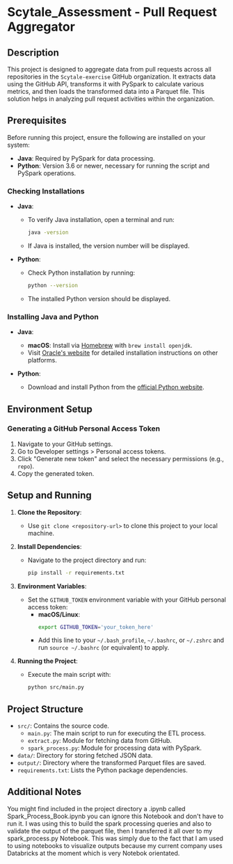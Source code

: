 # Scytale_Assessment - Pull Request Aggregator

## Description

This project is designed to aggregate data from pull requests across all repositories in the `Scytale-exercise` GitHub organization. It extracts data using the GitHub API, transforms it with PySpark to calculate various metrics, and then loads the transformed data into a Parquet file. This solution helps in analyzing pull request activities within the organization.

## Prerequisites

Before running this project, ensure the following are installed on your system:

- **Java**: Required by PySpark for data processing.
- **Python**: Version 3.6 or newer, necessary for running the script and PySpark operations.

### Checking Installations

- **Java**:
  - To verify Java installation, open a terminal and run:
    ```bash
    java -version
    ```
  - If Java is installed, the version number will be displayed.

- **Python**:
  - Check Python installation by running:
    ```bash
    python --version
    ```
  - The installed Python version should be displayed.

### Installing Java and Python

- **Java**:
  - **macOS**: Install via [Homebrew](https://brew.sh/) with `brew install openjdk`.
  - Visit [Oracle's website](https://www.java.com/en/download/) for detailed installation instructions on other platforms.

- **Python**:
  - Download and install Python from the [official Python website](https://www.python.org/downloads/).

## Environment Setup

### Generating a GitHub Personal Access Token

1. Navigate to your GitHub settings.
2. Go to Developer settings > Personal access tokens.
3. Click "Generate new token" and select the necessary permissions (e.g., `repo`).
4. Copy the generated token.

## Setup and Running

1. **Clone the Repository**:
   - Use `git clone <repository-url>` to clone this project to your local machine.

2. **Install Dependencies**:
   - Navigate to the project directory and run:
     ```bash
     pip install -r requirements.txt
     ```

3. **Environment Variables**:
   - Set the `GITHUB_TOKEN` environment variable with your GitHub personal access token:
     - **macOS/Linux**:
       ```bash
       export GITHUB_TOKEN='your_token_here'
       ```
     - Add this line to your `~/.bash_profile`, `~/.bashrc`, or `~/.zshrc` and run `source ~/.bashrc` (or equivalent) to apply.

4. **Running the Project**:
   - Execute the main script with:
     ```bash
     python src/main.py
     ```

## Project Structure

- `src/`: Contains the source code.
  - `main.py`: The main script to run for executing the ETL process.
  - `extract.py`: Module for fetching data from GitHub.
  - `spark_process.py`: Module for processing data with PySpark.
- `data/`: Directory for storing fetched JSON data.
- `output/`: Directory where the transformed Parquet files are saved.
- `requirements.txt`: Lists the Python package dependencies.

## Additional Notes
You might find included in the project directory a .ipynb called Spark_Process_Book.ipynb you can ignore this Notebook and don't have to run it. I was using this to build the spark processing queries and also to validate the output of the parquet file, then I transferred it all over to my spark_process.py Notebook. This was simply due to the fact that I am used to using notebooks to visualize outputs because my current company uses Databricks at the moment which is very Notebok orientated.
